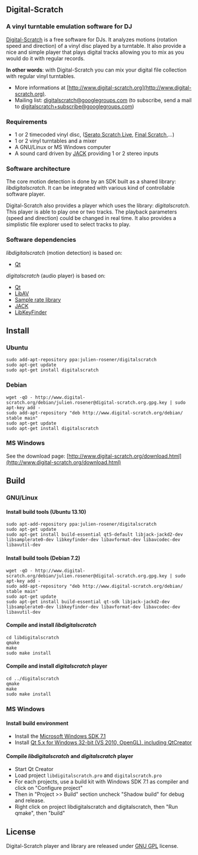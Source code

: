 Digital-Scratch
--------------

### A vinyl turntable emulation software for DJ

[Digital-Scratch](http://www.digital-scratch.org/ "Digital-scratch") is a free software for DJs. It analyzes motions (rotation speed and direction) of a vinyl disc played by a turntable. It also provide a nice and simple player that plays digital tracks allowing you to mix as you would do it with regular records.  

__In other words__: with Digital-Scratch you can mix your digital file collection with regular vinyl turntables.

* More informations at [http://www.digital-scratch.org](http://www.digital-scratch.org).
* Mailing list: digitalscratch@googlegroups.com (to subscribe, send a mail to digitalscratch+subscribe@googlegroups.com)

### Requirements

* 1 or 2 timecoded vinyl disc, ([Serato Scratch Live](http://serato.com/scratchlive), [Final Scratch](http://en.wikipedia.org/wiki/Final_Scratch),...)
* 1 or 2 vinyl turntables and a mixer
* A GNU/Linux or MS Windows computer
* A sound card driven by [JACK](http://jackaudio.org/) providing 1 or 2 stereo inputs

### Software architecture

The core motion detection is done by an SDK built as a shared library: _libdigitalscratch_. It can be integrated with various kind of controllable software player.

Digital-Scratch also provides a player which uses the library: _digitalscratch_. This player is able to play one or two tracks. The playback parameters (speed and direction) could be changed in real time. It also provides a simplistic file explorer used to select tracks to play.

### Software dependencies

_libdigitalscratch_ (motion detection) is based on:
* [Qt](http://qt-project.org)

_digitalscratch_ (audio player) is based on:
* [Qt](http://qt-project.org)
* [LibAV](http://libav.org)
* [Sample rate library](http://www.mega-nerd.com/SRC/)
* [JACK](http://jackaudio.org/)
* [LibKeyFinder](http://www.ibrahimshaath.co.uk/keyfinder/)

Install
--------------

### Ubuntu
    sudo add-apt-repository ppa:julien-rosener/digitalscratch
    sudo apt-get update
    sudo apt-get install digitalscratch

### Debian
    wget -qO - http://www.digital-scratch.org/debian/julien.rosener@digital-scratch.org.gpg.key | sudo apt-key add -
    sudo add-apt-repository "deb http://www.digital-scratch.org/debian/ stable main"
    sudo apt-get update
    sudo apt-get install digitalscratch

### MS Windows
See the download page: [http://www.digital-scratch.org/download.html](http://www.digital-scratch.org/download.html)

Build
--------------

### GNU/Linux

#### Install build tools (Ubuntu 13.10)
    sudo apt-add-repository ppa:julien-rosener/digitalscratch
    sudo apt-get update
    sudo apt-get install build-essential qt5-default libjack-jackd2-dev libsamplerate0-dev libkeyfinder-dev libavformat-dev libavcodec-dev libavutil-dev
    
#### Install build tools (Debian 7.2)
    wget -qO - http://www.digital-scratch.org/debian/julien.rosener@digital-scratch.org.gpg.key | sudo apt-key add -
    sudo add-apt-repository "deb http://www.digital-scratch.org/debian/ stable main"
    sudo apt-get update
    sudo apt-get install build-essential qt-sdk libjack-jackd2-dev libsamplerate0-dev libkeyfinder-dev libavformat-dev libavcodec-dev libavutil-dev

#### Compile and install _libdigitalscratch_
    cd libdigitalscratch
    qmake
    make
    sudo make install

#### Compile and install _digitalscratch_ player
    cd ../digitalscratch
    qmake
    make
    sudo make install
    
### MS Windows

#### Install build environment
* Install the [Microsoft Windows SDK 7.1](http://www.microsoft.com/en-us/download/details.aspx?id=8279)
* Install [Qt 5.x for Windows 32-bit (VS 2010, OpenGL), including QtCreator](http://www.qt.io/download/)
    
#### Compile _libdigitalscratch_ and _digitalscratch_ player
* Start Qt Creator
* Load project `libdigitalscratch.pro` and `digitalscratch.pro`
* For each projects, use a build kit with Windows SDK 7.1 as compiler and click on "Configure project"
* Then in "Project >> Build" section uncheck "Shadow build" for debug and release.
* Right click on project libdigitalscratch and digitalscratch, then "Run qmake", then "build"

License
--------------

Digital-Scratch player and library are released under [GNU GPL](http://www.gnu.org/copyleft/gpl.html) license.
